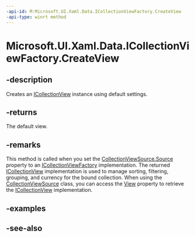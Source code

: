 ```yaml
---
-api-id: M:Microsoft.UI.Xaml.Data.ICollectionViewFactory.CreateView
-api-type: winrt method
---
```


<!-- Method syntax
public Windows.UI.Xaml.Data.ICollectionView CreateView()
-->

# Microsoft.UI.Xaml.Data.ICollectionViewFactory.CreateView

## -description
Creates an [ICollectionView](icollectionview.md) instance using default settings.

## -returns
The default view.

## -remarks
This method is called when you set the [CollectionViewSource.Source](collectionviewsource_source.md) property to an [ICollectionViewFactory](icollectionviewfactory.md) implementation. The returned [ICollectionView](icollectionview.md) implementation is used to manage sorting, filtering, grouping, and currency for the bound collection. When using the [CollectionViewSource](collectionviewsource.md) class, you can access the [View](collectionviewsource_view.md) property to retrieve the [ICollectionView](icollectionview.md) implementation.

## -examples

## -see-also
